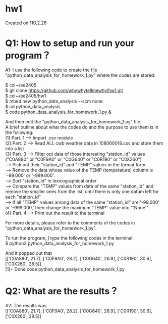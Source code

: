# hw1
Created on 110.2.28


# Q1: How to setup and run your program？
A1: I use the following code to create the file "python_data_analysis_for_homework_1.py" where the codes are stored:

$ cd ~/ee2405  
$ git clone https://github.com/whywhytellmewhy/hw1.git  
$ cd ~/ee2405/hw1  
$ mbed new python_data_analysis --scm none  
$ cd python_data_analysis  
$ code python_data_analysis_for_homework_1.py &

And then edit the "python_data_analysis_for_homework_1.py" file.  
A brief outline about what the codes do and the purpose to use them is in the following:  
(1) Part. 1 --> Import .csv module  
(2) Part. 2 --> Read ALL cwb weather data in 108060018.csv and store them into a list  
(3) Part. 3 --> Filter out data of those interesting "station_id" values ("C0A880" or "C0F9A0" or "C0G640" or "C0R190" or "C0X260")  
            --> Pick out their "station_id" and "TEMP" values in the format form   
            --> Remove the data whose value of the TEMP (temperature) column is '-99.000' or '-999.000'.  
            --> Sort "station_id" in lexicographical order  
            --> Compare the "TEMP" values from data of the same "station_id" and remove the smaller ones from the list, until there is only one datum left for each "station_id"  
            --> If all "TEMP" values among data of the same "station_id" are '-99.000' or '-999.000,' then change the maximum "TEMP" value into "'None'"  
(4) Part. 4 --> Print out the result to the terminal

For more details, please refer to the comments of the codes in "python_data_analysis_for_homework_1.py".

To run the program, I type the following codes in the terminal:  
$ python3 python_data_analysis_for_homework_1.py

And it popped out that  
[['C0A880', 21.7], ['C0F9A0', 28.2], ['C0G640', 26.9], ['C0R190', 30.6], ['C0X260', 28.5]]  
[1]+  Done                    code python_data_analysis_for_homework_1.py  


# Q2: What are the results？
A2: The results was  
[['C0A880', 21.7], ['C0F9A0', 28.2], ['C0G640', 26.9], ['C0R190', 30.6], ['C0X260', 28.5]]


